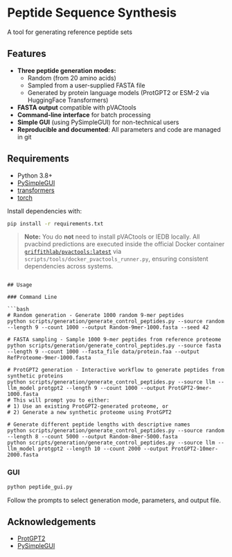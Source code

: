 # Peptide Sequence Synthesis

A tool for generating reference peptide sets

## Features

- **Three peptide generation modes:**
  - Random (from 20 amino acids)
  - Sampled from a user-supplied FASTA file
  - Generated by protein language models (ProtGPT2 or ESM-2 via HuggingFace Transformers)
- **FASTA output** compatible with pVACtools
- **Command-line interface** for batch processing
- **Simple GUI** (using PySimpleGUI) for non-technical users
- **Reproducible and documented**: All parameters and code are managed in git

## Requirements

- Python 3.8+
- [PySimpleGUI](https://pysimplegui.readthedocs.io/)
- [transformers](https://huggingface.co/docs/transformers/index)
- [torch](https://pytorch.org/)

Install dependencies with:
```bash
pip install -r requirements.txt
```

> **Note:** You do **not** need to install pVACtools or IEDB locally. All pvacbind predictions are executed inside the official Docker container [`griffithlab/pvactools:latest`](https://hub.docker.com/r/griffithlab/pvactools/) via `scripts/tools/docker_pvactools_runner.py`, ensuring consistent dependencies across systems.
```

## Usage

### Command Line

```bash
# Random generation - Generate 1000 random 9-mer peptides
python scripts/generation/generate_control_peptides.py --source random --length 9 --count 1000 --output Random-9mer-1000.fasta --seed 42

# FASTA sampling - Sample 1000 9-mer peptides from reference proteome
python scripts/generation/generate_control_peptides.py --source fasta --length 9 --count 1000 --fasta_file data/protein.faa --output RefProteome-9mer-1000.fasta

# ProtGPT2 generation - Interactive workflow to generate peptides from synthetic proteins
python scripts/generation/generate_control_peptides.py --source llm --llm_model protgpt2 --length 9 --count 1000 --output ProtGPT2-9mer-1000.fasta
# This will prompt you to either:
# 1) Use an existing ProtGPT2-generated proteome, or
# 2) Generate a new synthetic proteome using ProtGPT2

# Generate different peptide lengths with descriptive names
python scripts/generation/generate_control_peptides.py --source random --length 8 --count 5000 --output Random-8mer-5000.fasta
python scripts/generation/generate_control_peptides.py --source llm --llm_model protgpt2 --length 10 --count 2000 --output ProtGPT2-10mer-2000.fasta
```

### GUI

```bash
python peptide_gui.py
```
Follow the prompts to select generation mode, parameters, and output file.

## Acknowledgements

- [ProtGPT2](https://huggingface.co/nferruz/ProtGPT2)
- [PySimpleGUI](https://pysimplegui.readthedocs.io/)
